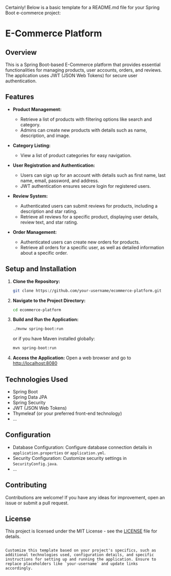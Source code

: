 Certainly! Below is a basic template for a README.md file for your Spring Boot e-commerce project:


# E-Commerce Platform

## Overview

This is a Spring Boot-based E-Commerce platform that provides essential functionalities for managing products, user accounts, orders, and reviews. The application uses JWT (JSON Web Tokens) for secure user authentication.

## Features

- **Product Management:**
  - Retrieve a list of products with filtering options like search and category.
  - Admins can create new products with details such as name, description, and image.

- **Category Listing:**
  - View a list of product categories for easy navigation.

- **User Registration and Authentication:**
  - Users can sign up for an account with details such as first name, last name, email, password, and address.
  - JWT authentication ensures secure login for registered users.

- **Review System:**
  - Authenticated users can submit reviews for products, including a description and star rating.
  - Retrieve all reviews for a specific product, displaying user details, review text, and star rating.

- **Order Management:**
  - Authenticated users can create new orders for products.
  - Retrieve all orders for a specific user, as well as detailed information about a specific order.

## Setup and Installation

1. **Clone the Repository:**
   ```bash
   git clone https://github.com/your-username/ecommerce-platform.git
   ```

2. **Navigate to the Project Directory:**
   ```bash
   cd ecommerce-platform
   ```

3. **Build and Run the Application:**
   ```bash
   ./mvnw spring-boot:run
   ```

   or if you have Maven installed globally:

   ```bash
   mvn spring-boot:run
   ```

4. **Access the Application:**
   Open a web browser and go to [http://localhost:8080](http://localhost:8080)

## Technologies Used

- Spring Boot
- Spring Data JPA
- Spring Security
- JWT (JSON Web Tokens)
- Thymeleaf (or your preferred front-end technology)
- ...

## Configuration

- Database Configuration: Configure database connection details in `application.properties` or `application.yml`.
- Security Configuration: Customize security settings in `SecurityConfig.java`.
- ...

## Contributing

Contributions are welcome! If you have any ideas for improvement, open an issue or submit a pull request.

## License

This project is licensed under the MIT License - see the [LICENSE](LICENSE) file for details.
```

Customize this template based on your project's specifics, such as additional technologies used, configuration details, and specific instructions for setting up and running the application. Ensure to replace placeholders like `your-username` and update links accordingly.
